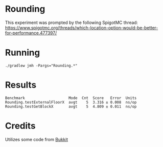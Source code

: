 # Rounding

This experiment was prompted by the following SpigotMC
thread: https://www.spigotmc.org/threads/which-location-option-would-be-better-for-performance.477397/

# Running

``` shell
./gradlew jmh -Pargs="Rounding.*"
```

# Results

```
Benchmark                    Mode  Cnt  Score   Error  Units
Rounding.testExternalFloorX  avgt    5  3.316 ± 0.008  ns/op
Rounding.testGetBlockX       avgt    5  4.809 ± 0.011  ns/op
```

# Credits

Utilizes some code from [Bukkit](https://hub.spigotmc.org/stash/projects/SPIGOT/repos/bukkit/browse)
